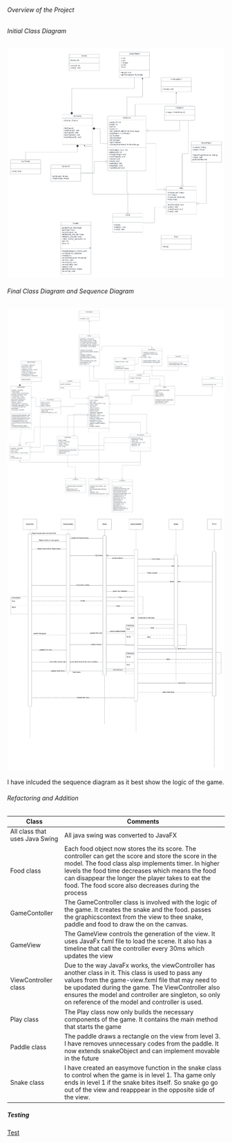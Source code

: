 ###### Overview of the Project

###### Initial Class Diagram
![class diagram](/docs/classdiagram.png/)
###### Final Class Diagram and Sequence Diagram
![class diagram](/docs/refactoredClassDiagram.png/)
![Sequence diagram](/docs/sequence-diagram.png/)
<p>I have inlcuded the sequence diagram as it best show the logic of the game.

###### Refactoring and Addition
|Class |Comments|
|------|---------|
|All class that uses Java Swing| All java swing was converted to JavaFX|
|Food class|Each food object now stores the its score. The controller can get the score and store the score in the model. The food class alsp implements timer. In higher levels the food time decreases which means the food can disappear the longer the player takes to eat the food. The food score also decreases during the process|
|GameContoller|The GameController class is involved with the logic of the game. It creates the snake and the food. passes the graphicscontext from the view to thee snake, paddle and food to draw the on the canvas.|
|GameView| The GameView controls the generation of the view. It uses JavaFx fxml file to load the scene. It also has a timeline that call the controller every 30ms which updates the view|
|ViewController class|Due to the way JavaFx works, the viewController has another class in it. This class is used to pass any values from the game-view.fxml file that may need to be upodated during the game. The ViewController also ensures the model and controller are singleton, so only on reference of the model and controller is used.|
|Play class| The Play class now only builds the necessary components of the game. It contains the main method that starts the game|
|Paddle class| The paddle draws a rectangle on the view from level 3. I have removes unnecessary codes from the paddle. It now extends snakeObject and can implement movable in the future|
|Snake class|I have created an easymove function in the snake class to control when the game is in level 1. Tha game only ends in level 1 if the snake bites itself. So snake go go out of the view and reapppear in the opposite side of the view.|

##### Testing
[Test](/docs/test.md/)
